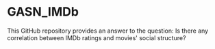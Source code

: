 # GASN_IMDb
This GitHub repository provides an answer to the question: Is there any correlation between IMDb ratings and movies' social structure?
